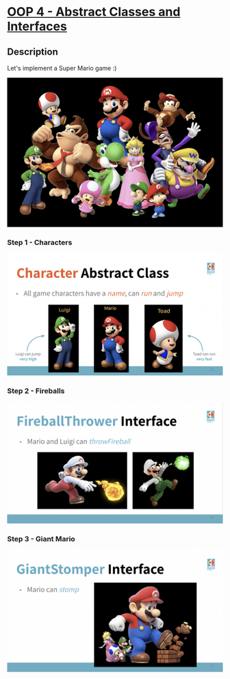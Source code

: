 # [OOP 4 - Abstract Classes and Interfaces](https://redi-school.github.io/intermediate-java/oop-4-abstract-classes-and-interfaces/)

## Description

Let's implement a Super Mario game :)

![Super Mario](./images/image_01.png)
  
### Step 1 - Characters
![Characters](./images/image_02.png)
    
### Step 2 - Fireballs
![Characters](./images/image_03.png)

### Step 3 - Giant Mario
![Characters](./images/image_04.png)
